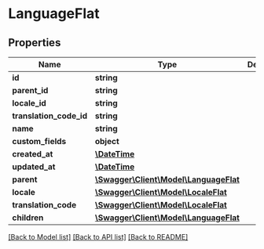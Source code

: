 # LanguageFlat

## Properties
Name | Type | Description | Notes
------------ | ------------- | ------------- | -------------
**id** | **string** |  | [optional] 
**parent_id** | **string** |  | [optional] 
**locale_id** | **string** |  | 
**translation_code_id** | **string** |  | [optional] 
**name** | **string** |  | 
**custom_fields** | **object** |  | [optional] 
**created_at** | [**\DateTime**](\DateTime.md) |  | 
**updated_at** | [**\DateTime**](\DateTime.md) |  | [optional] 
**parent** | [**\Swagger\Client\Model\LanguageFlat**](LanguageFlat.md) |  | [optional] 
**locale** | [**\Swagger\Client\Model\LocaleFlat**](LocaleFlat.md) |  | [optional] 
**translation_code** | [**\Swagger\Client\Model\LocaleFlat**](LocaleFlat.md) |  | [optional] 
**children** | [**\Swagger\Client\Model\LanguageFlat**](LanguageFlat.md) |  | [optional] 

[[Back to Model list]](../../README.md#documentation-for-models) [[Back to API list]](../../README.md#documentation-for-api-endpoints) [[Back to README]](../../README.md)


